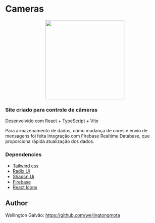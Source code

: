 # Cameras

<p align="center">
  <img width="250" height="auto" src="https://i.imgur.com/ujJ2dbf.png">
</p>

### Site criado para controle de câmeras
Desenvolvido com React + TypeScript + Vite

Para armazenamento de dados, como mudança de cores e envio de mensagens foi feita integração com Firebase Realtime Database, que proporciona rápida atualização dos dados.

### Dependencies
- [Tailwind css](https://tailwindcss.com/)
- [Radix Ui](https://www.radix-ui.com/)
- [Shadcn Ui](https://ui.shadcn.com/)
- [Firebase](https://firebase.google.com/)
- [React Icons](https://react-icons.github.io/react-icons/)



## Author
Wellington Galvão: https://github.com/wellingtongmota
